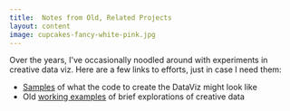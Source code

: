 ```yaml
---
title:  Notes from Old, Related Projects
layout: content
image: cupcakes-fancy-white-pink.jpg
---
```


 Over the years, I've occasionally noodled around with experiments in creative data viz. Here are a few links to efforts, just in case I need them:
- [Samples](code-examples.html) of what the code to create the DataViz might look like
- Old [working examples](old-dataviz-examples.html) of brief explorations of creative data
